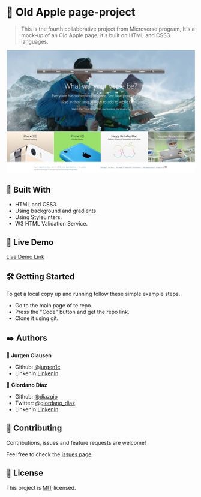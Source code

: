 #  🧐 Old Apple page-project

> This is the fourth collaborative project from Microverse program, It's a mock-up of an Old Apple page, it's built on HTML and CSS3 languages.

![screenshot](./images/screen-shoot.jpg)


## 🔧 Built With

- HTML and CSS3.
- Using background and gradients.
- Using StyleLinters.
- W3 HTML Validation Service.

## 🔴 Live Demo

[Live Demo Link](https://diazgio.github.io/Old-Apple-Page-project/)


## 🛠 Getting Started

To get a local copy up and running follow these simple example steps.

- Go to the main page of te repo.
- Press the "Code" button and get the repo link.
- Clone it using git.

## ✒️ Authors

👤 **Jurgen Clausen**

- Github: [@jurgen1c](https://github.com/jurgen1c)
- LinkenIn:[LinkenIn](https://www.linkedin.com/in/jurgen-clausen-2740061a9/)

👤 **Giordano Díaz**

- Github: [@diazgio](https://github.com/diazgio)
- Twitter: [@giordano_diaz](https://twitter.com/giordano_diaz)
- LinkenIn:[LinkenIn](www.linkedin.com/in/Giordano-Diaz)

## 🤝 Contributing

Contributions, issues and feature requests are welcome!

Feel free to check the [issues page](issues/).

## 📝 License

This project is [MIT](lic.url) licensed.
